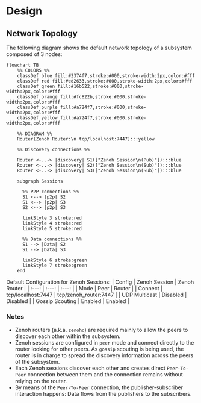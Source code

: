 # Design

## Network Topology

The following diagram shows the default network topology of a subsystem composed of 3 nodes:

```mermaid
flowchart TB
    %% COLORS %%
    classDef blue fill:#2374f7,stroke:#000,stroke-width:2px,color:#fff
    classDef red fill:#ed2633,stroke:#000,stroke-width:2px,color:#fff
    classDef green fill:#16b522,stroke:#000,stroke-width:2px,color:#fff
    classDef orange fill:#fc822b,stroke:#000,stroke-width:2px,color:#fff
    classDef purple fill:#a724f7,stroke:#000,stroke-width:2px,color:#fff
    classDef yellow fill:#a724f7,stroke:#000,stroke-width:2px,color:#fff

    %% DIAGRAM %%
    Router(Zenoh Router:\n tcp/localhost:7447):::yellow

    %% Discovery connections %%

    Router <-..-> |discovery| S1(["Zenoh Session\n(Pub)"]):::blue
    Router <-..-> |discovery| S2(["Zenoh Session\n(Sub)"]):::blue
    Router <-..-> |discovery| S3(["Zenoh Session\n(Sub)"]):::blue

    subgraph Sessions

      %% P2P connections %%
      S1 <--> |p2p| S2
      S1 <--> |p2p| S3
      S2 <--> |p2p| S3

      linkStyle 3 stroke:red
      linkStyle 4 stroke:red
      linkStyle 5 stroke:red

      %% Data connections %%
      S1 --> |Data| S2
      S1 --> |Data| S3

      linkStyle 6 stroke:green
      linkStyle 7 stroke:green
    end
```
Default Configuration for Zenoh Sessions:
| Config | Zenoh Session    | Zenoh Router    |
| :---:   | :---: | :---: |
| Mode | Peer   | Router   |
| Connect | tcp/localhost:7447   |  tcp/zenoh_router:7447  |
| UDP Multicast | Disabled | Disabled   |
| Gossip Scouting | Enabled | Enabled   |

### Notes

 - Zenoh routers (a.k.a. `zenohd`) are required mainly to allow the peers to discover each other within the subsystem.
 - Zenoh sessions are configured in `peer` mode and connect directly to the router looking for other peers. As `gossip` scouting is being used, the router is in charge to spread the discovery information across the peers of the subsystem.
 - Each Zenoh sessions discover each other and creates direct `Peer-To-Peer` connection between them and the connection remains without relying on the router.
 - By means of the `Peer-To-Peer` connection, the publisher-subscriber interaction happens: Data flows from the publishers to the subscribers.

